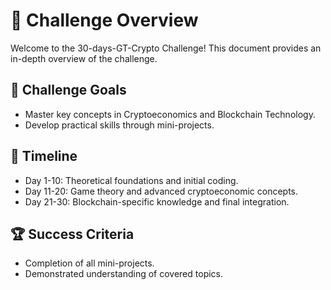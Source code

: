 # 🧠 Challenge Overview

Welcome to the 30-days-GT-Crypto Challenge! This document provides an in-depth overview of the challenge.

## 🎯 Challenge Goals
- Master key concepts in Cryptoeconomics and Blockchain Technology.
- Develop practical skills through mini-projects.

## 📅 Timeline
- Day 1-10: Theoretical foundations and initial coding.
- Day 11-20: Game theory and advanced cryptoeconomic concepts.
- Day 21-30: Blockchain-specific knowledge and final integration.

## 🏆 Success Criteria
- Completion of all mini-projects.
- Demonstrated understanding of covered topics.
